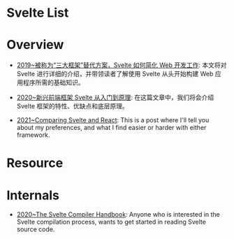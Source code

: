 # Svelte List

# Overview

- [2019~被称为“三大框架”替代方案，Svelte 如何简化 Web 开发工作](https://mp.weixin.qq.com/s/5Y822yLWy0Kp-OqgyQx7NQ): 本文将对 Svelte 进行详细的介绍，并带领读者了解使用 Svelte 从头开始构建 Web 应用程序所需的基础知识。

- [2020~新兴前端框架 Svelte 从入门到原理](https://mp.weixin.qq.com/s/6MPG04HGo_S3SipPZ-Wmpg): 在这篇文章中，我们将会介绍 Svelte 框架的特性、优缺点和底层原理。

- [2021~Comparing Svelte and React](https://www.jackfranklin.co.uk/blog/comparing-svelte-and-react-javascript/): This is a post where I'll tell you about my preferences, and what I find easier or harder with either framework.

# Resource

# Internals

- [2020~The Svelte Compiler Handbook](https://lihautan.com/the-svelte-compiler-handbook/): Anyone who is interested in the Svelte compilation process, wants to get started in reading Svelte source code.
